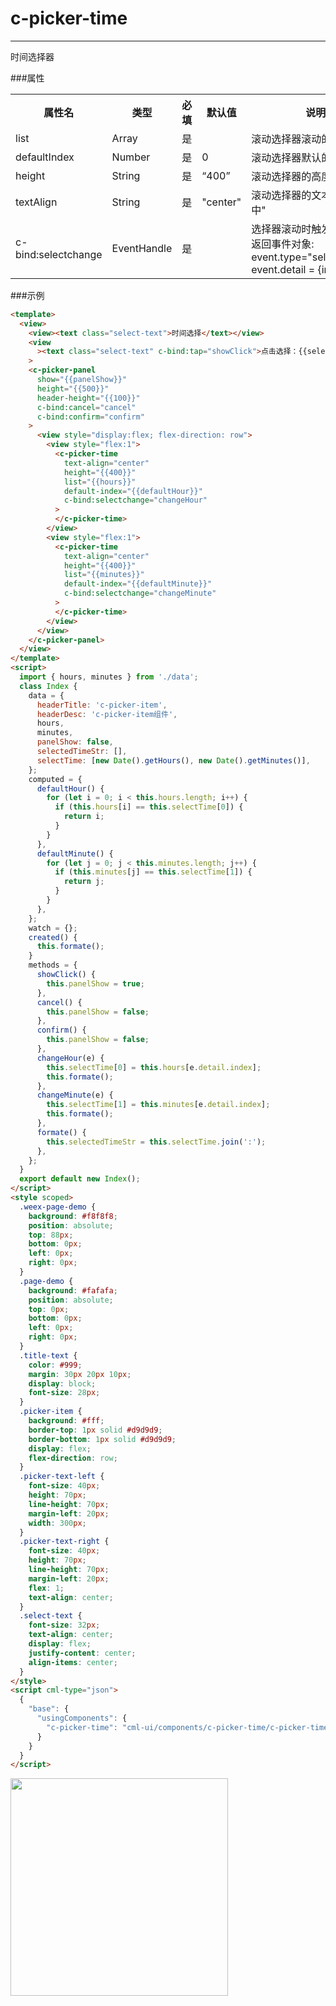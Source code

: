 # c-picker-time

---

时间选择器

###属性

<table>
  <tr>
    <th>属性名</th>
    <th>类型</th>
    <th>必填</th>
    <th>默认值</th>
    <th>说明</th>
  </tr>
  <tr>
    <td>list</td>
    <td>Array</td>
    <td>是</td>
    <td></td>
    <td>滚动选择器滚动的数据</td>
  </tr>
  <tr>
    <td>defaultIndex</td>
    <td>Number</td>
    <td>是</td>
    <td>0</td>
    <td>滚动选择器默认的数据索引</td>
  </tr>
  <tr>
    <td>height</td>
    <td>String</td>
    <td>是</td>
    <td>“400”</td>
    <td>滚动选择器的高度</td>
  </tr>
  <tr>
    <td>textAlign</td>
    <td>String</td>
    <td>是</td>
    <td>"center"</td>
    <td>滚动选择器的文本样式:"居中"</td>
  </tr>
  <tr>
    <td>c-bind:selectchange</td>
    <td>EventHandle</td>
    <td>是</td>
    <td></td>
    <td>
    选择器滚动时触发:
    <br/>
    返回事件对象:
    <br/>
    event.type="selectchange"
    <br/>
    event.detail = {index}</td>
  </tr>
</table>

###示例

```html
<template>
  <view>
    <view><text class="select-text">时间选择</text></view>
    <view
      ><text class="select-text" c-bind:tap="showClick">点击选择：{{selectedTimeStr}}</text></view
    >
    <c-picker-panel
      show="{{panelShow}}"
      height="{{500}}"
      header-height="{{100}}"
      c-bind:cancel="cancel"
      c-bind:confirm="confirm"
    >
      <view style="display:flex; flex-direction: row">
        <view style="flex:1">
          <c-picker-time
            text-align="center"
            height="{{400}}"
            list="{{hours}}"
            default-index="{{defaultHour}}"
            c-bind:selectchange="changeHour"
          >
          </c-picker-time>
        </view>
        <view style="flex:1">
          <c-picker-time
            text-align="center"
            height="{{400}}"
            list="{{minutes}}"
            default-index="{{defaultMinute}}"
            c-bind:selectchange="changeMinute"
          >
          </c-picker-time>
        </view>
      </view>
    </c-picker-panel>
  </view>
</template>
<script>
  import { hours, minutes } from './data';
  class Index {
    data = {
      headerTitle: 'c-picker-item',
      headerDesc: 'c-picker-item组件',
      hours,
      minutes,
      panelShow: false,
      selectedTimeStr: [],
      selectTime: [new Date().getHours(), new Date().getMinutes()],
    };
    computed = {
      defaultHour() {
        for (let i = 0; i < this.hours.length; i++) {
          if (this.hours[i] == this.selectTime[0]) {
            return i;
          }
        }
      },
      defaultMinute() {
        for (let j = 0; j < this.minutes.length; j++) {
          if (this.minutes[j] == this.selectTime[1]) {
            return j;
          }
        }
      },
    };
    watch = {};
    created() {
      this.formate();
    }
    methods = {
      showClick() {
        this.panelShow = true;
      },
      cancel() {
        this.panelShow = false;
      },
      confirm() {
        this.panelShow = false;
      },
      changeHour(e) {
        this.selectTime[0] = this.hours[e.detail.index];
        this.formate();
      },
      changeMinute(e) {
        this.selectTime[1] = this.minutes[e.detail.index];
        this.formate();
      },
      formate() {
        this.selectedTimeStr = this.selectTime.join(':');
      },
    };
  }
  export default new Index();
</script>
<style scoped>
  .weex-page-demo {
    background: #f8f8f8;
    position: absolute;
    top: 88px;
    bottom: 0px;
    left: 0px;
    right: 0px;
  }
  .page-demo {
    background: #fafafa;
    position: absolute;
    top: 0px;
    bottom: 0px;
    left: 0px;
    right: 0px;
  }
  .title-text {
    color: #999;
    margin: 30px 20px 10px;
    display: block;
    font-size: 28px;
  }
  .picker-item {
    background: #fff;
    border-top: 1px solid #d9d9d9;
    border-bottom: 1px solid #d9d9d9;
    display: flex;
    flex-direction: row;
  }
  .picker-text-left {
    font-size: 40px;
    height: 70px;
    line-height: 70px;
    margin-left: 20px;
    width: 300px;
  }
  .picker-text-right {
    font-size: 40px;
    height: 70px;
    line-height: 70px;
    margin-left: 20px;
    flex: 1;
    text-align: center;
  }
  .select-text {
    font-size: 32px;
    text-align: center;
    display: flex;
    justify-content: center;
    align-items: center;
  }
</style>
<script cml-type="json">
  {
    "base": {
      "usingComponents": {
        "c-picker-time": "cml-ui/components/c-picker-time/c-picker-time"
      }
    }
  }
</script>
```

<img src="../assets/picker-time.png" width="348px">
